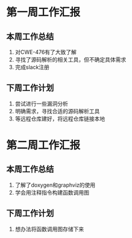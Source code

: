 # 第一周工作汇报
## 本周工作总结
1. 对CWE-476有了大致了解
2. 寻找了源码解析的相关工具，但不确定具体需求
3. 完成slack注册
## 下周工作计划
1. 尝试进行一些漏洞分析
2. 明确需求，寻找合适的源码解析工具
3. 等远程仓库建好，将远程仓库链接本地


# 第二周工作汇报
## 本周工作总结
1. 了解了doxygen和graphviz的使用
2. 学会用注释指令构建函数调用图

## 下周工作计划
1. 想办法将函数调用图存储下来


